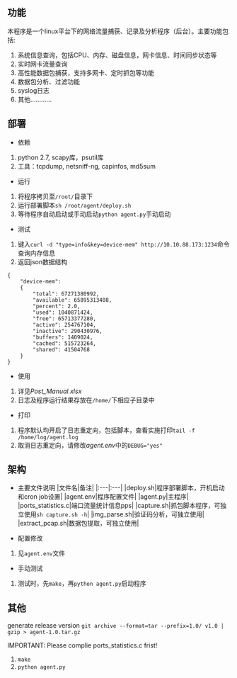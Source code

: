 ## 功能
本程序是一个linux平台下的网络流量捕获、记录及分析程序（后台）。主要功能包括:

1. 系统信息查询，包括CPU、内存、磁盘信息，网卡信息、时间同步状态等
2. 实时网卡流量查询
3. 高性能数据包捕获，支持多网卡、定时抓包等功能
4. 数据包分析、过滤功能
5. syslog日志
6. 其他…………

## 部署
- 依赖

1. python 2.7, scapy库，psutil库
2. 工具：tcpdump, netsniff-ng, capinfos, md5sum

- 运行

1. 将程序拷贝至`/root/`目录下
2. 运行部署脚本`sh /root/agent/deploy.sh`
3. 等待程序自动启动或手动启动`python agent.py`手动启动

- 测试

1. 键入`curl -d "type=info&key=device-mem" http://10.10.88.173:1234`命令查询内存信息
2. 返回json数据结构

```
{
    "device-mem": 
    {
        "total": 67271380992, 
        "available": 65895313408,
        "percent": 2.0,
        "used": 1040871424, 
        "free": 65713377280, 
        "active": 254767104, 
        "inactive": 290430976, 
        "buffers": 1409024, 
        "cached": 515723264,
        "shared": 41504768
    }
}
```

- 使用

1. 详见*Post_Manual.xlsx*
2. 日志及程序运行结果存放在`/home/`下相应子目录中

- 打印

1. 程序默认均开启了日志重定向，包括脚本，查看实施打印`tail -f /home/log/agent.log`
2. 取消日志重定向，请修改*agent.env*中的`DEBUG="yes"`

## 架构
- 主要文件说明
|文件名|备注|
|:---|:---|
|deploy.sh|程序部署脚本，开机启动和cron job设置|
|agent.env|程序配置文件|
|agent.py|主程序|
|ports_statistics.c|端口流量统计信息pps|
|capture.sh|抓包脚本程序，可独立使用`sh capture.sh -h`|
|img_parse.sh|验证码分析，可独立使用|
|extract_pcap.sh|数据包提取，可独立使用|


- 配置修改

1. 见`agent.env`文件

- 手动测试

1. 测试时，先`make`，再`python agent.py`启动程序

## 其他
generate release version
`git archive --format=tar --prefix=1.0/ v1.0 | gzip > agent-1.0.tar.gz`

IMPORTANT: Please complie ports_statistics.c frist!  
1. `make`  
2. `python agent.py`  
